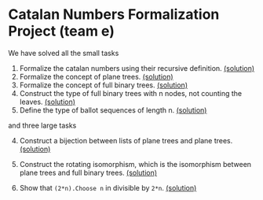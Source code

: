 # Catalan Numbers Formalization Project (team e)

We have solved all the small tasks

1. Formalize the catalan numbers using their recursive definition. [(solution)](Catalan/Catalan.lean)
2. Formalize the concept of plane trees. [(solution)](Catalan/PlaneTrees.lean)
3. Formalize the concept of full binary trees. [(solution)](Catalan/BinaryTrees.lean)
4. Construct the type of full binary trees with n nodes, not counting the
leaves. [(solution)](Catalan/BinaryTrees.lean)
5. Define the type of ballot sequences of length n. [(solution)](Catalan/Ballots.lean)

and three large tasks

4. Construct a bijection between lists of plane trees and plane trees. [(solution)](Catalan/PlaneTrees.lean)

5. Construct the rotating isomorphism, which is the isomorphism between plane trees and full binary trees. [(solution)](Catalan/RotatingIsomorphism.lean)

6. Show that `(2*n).Choose n` in divisible by `2*n`. [(solution)](Catalan/Catalan.lean) 